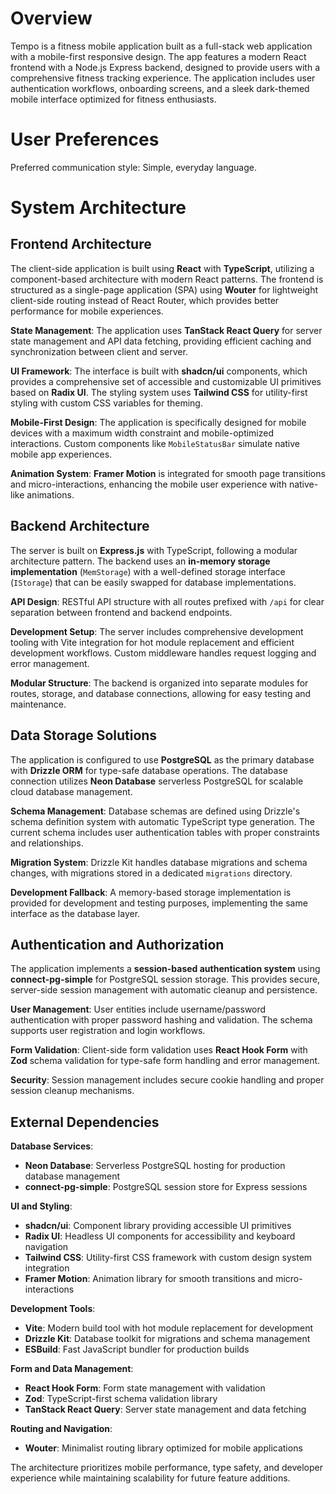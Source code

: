 # Overview

Tempo is a fitness mobile application built as a full-stack web application with a mobile-first responsive design. The app features a modern React frontend with a Node.js Express backend, designed to provide users with a comprehensive fitness tracking experience. The application includes user authentication workflows, onboarding screens, and a sleek dark-themed mobile interface optimized for fitness enthusiasts.

# User Preferences

Preferred communication style: Simple, everyday language.

# System Architecture

## Frontend Architecture
The client-side application is built using **React** with **TypeScript**, utilizing a component-based architecture with modern React patterns. The frontend is structured as a single-page application (SPA) using **Wouter** for lightweight client-side routing instead of React Router, which provides better performance for mobile experiences.

**State Management**: The application uses **TanStack React Query** for server state management and API data fetching, providing efficient caching and synchronization between client and server.

**UI Framework**: The interface is built with **shadcn/ui** components, which provides a comprehensive set of accessible and customizable UI primitives based on **Radix UI**. The styling system uses **Tailwind CSS** for utility-first styling with custom CSS variables for theming.

**Mobile-First Design**: The application is specifically designed for mobile devices with a maximum width constraint and mobile-optimized interactions. Custom components like `MobileStatusBar` simulate native mobile app experiences.

**Animation System**: **Framer Motion** is integrated for smooth page transitions and micro-interactions, enhancing the mobile user experience with native-like animations.

## Backend Architecture
The server is built on **Express.js** with TypeScript, following a modular architecture pattern. The backend uses an **in-memory storage implementation** (`MemStorage`) with a well-defined storage interface (`IStorage`) that can be easily swapped for database implementations.

**API Design**: RESTful API structure with all routes prefixed with `/api` for clear separation between frontend and backend endpoints.

**Development Setup**: The server includes comprehensive development tooling with Vite integration for hot module replacement and efficient development workflows. Custom middleware handles request logging and error management.

**Modular Structure**: The backend is organized into separate modules for routes, storage, and database connections, allowing for easy testing and maintenance.

## Data Storage Solutions
The application is configured to use **PostgreSQL** as the primary database with **Drizzle ORM** for type-safe database operations. The database connection utilizes **Neon Database** serverless PostgreSQL for scalable cloud database management.

**Schema Management**: Database schemas are defined using Drizzle's schema definition system with automatic TypeScript type generation. The current schema includes user authentication tables with proper constraints and relationships.

**Migration System**: Drizzle Kit handles database migrations and schema changes, with migrations stored in a dedicated `migrations` directory.

**Development Fallback**: A memory-based storage implementation is provided for development and testing purposes, implementing the same interface as the database layer.

## Authentication and Authorization
The application implements a **session-based authentication system** using **connect-pg-simple** for PostgreSQL session storage. This provides secure, server-side session management with automatic cleanup and persistence.

**User Management**: User entities include username/password authentication with proper password hashing and validation. The schema supports user registration and login workflows.

**Form Validation**: Client-side form validation uses **React Hook Form** with **Zod** schema validation for type-safe form handling and error management.

**Security**: Session management includes secure cookie handling and proper session cleanup mechanisms.

## External Dependencies

**Database Services**:
- **Neon Database**: Serverless PostgreSQL hosting for production database management
- **connect-pg-simple**: PostgreSQL session store for Express sessions

**UI and Styling**:
- **shadcn/ui**: Component library providing accessible UI primitives
- **Radix UI**: Headless UI components for accessibility and keyboard navigation
- **Tailwind CSS**: Utility-first CSS framework with custom design system integration
- **Framer Motion**: Animation library for smooth transitions and micro-interactions

**Development Tools**:
- **Vite**: Modern build tool with hot module replacement for development
- **Drizzle Kit**: Database toolkit for migrations and schema management
- **ESBuild**: Fast JavaScript bundler for production builds

**Form and Data Management**:
- **React Hook Form**: Form state management with validation
- **Zod**: TypeScript-first schema validation library
- **TanStack React Query**: Server state management and data fetching

**Routing and Navigation**:
- **Wouter**: Minimalist routing library optimized for mobile applications

The architecture prioritizes mobile performance, type safety, and developer experience while maintaining scalability for future feature additions.